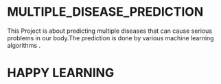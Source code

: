 # MULTIPLE_DISEASE_PREDICTION

This Project is about predicting multiple diseases that can cause serious problems in our body.The prediction is done by various machine learning algorithms .
 
  
# HAPPY LEARNING        
   
